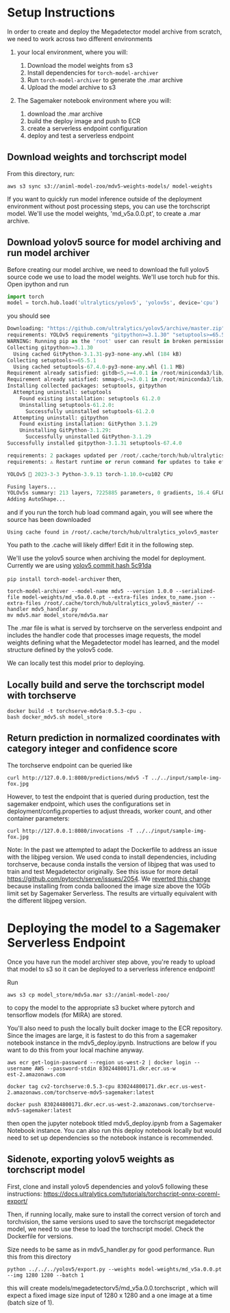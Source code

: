 # Setup Instructions

In order to create and deploy the Megadetector model archive from scratch, we need to work across two different environments

1. your local environment, where you will:
   1. Download the model weights from s3
   2. Install dependencies for `torch-model-archiver`
   3. Run `torch-model-archiver` to generate the .mar archive
   4. Upload the model archive to s3

2. The Sagemaker notebook environment where you will:
   1. download the .mar archive
   2. build the deploy image and push to ECR
   3. create a serverless endpoint configuration
   4. deploy and test a serverless endpoint

## Download weights and torchscript model

From this directory, run:
```
aws s3 sync s3://animl-model-zoo/mdv5-weights-models/ model-weights
```

If you want to quickly run model inference outside of the deployment environment without post processing steps, you can use the torchscript model. We'll use the model weights, 'md_v5a.0.0.pt', to create a .mar archive.

## Download yolov5 source for model archiving and run model archiver

Before creating our model archive, we need to download the full yolov5 source code we use to load the model weights. We'll use torch hub for this. Open ipython and run

```python
import torch
model = torch.hub.load('ultralytics/yolov5', 'yolov5s', device='cpu')
```

you should see

```python
Downloading: "https://github.com/ultralytics/yolov5/archive/master.zip" to /root/.cache/torch/hub/master.zip
requirements: YOLOv5 requirements "gitpython>=3.1.30" "setuptools>=65.5.1" not found, attempting AutoUpdate...
WARNING: Running pip as the 'root' user can result in broken permissions and conflicting behaviour with the system package manager. It is recommended to use a virtual environment instead: https://pip.pypa.io/warnings/venv
Collecting gitpython>=3.1.30
  Using cached GitPython-3.1.31-py3-none-any.whl (184 kB)
Collecting setuptools>=65.5.1
  Using cached setuptools-67.4.0-py3-none-any.whl (1.1 MB)
Requirement already satisfied: gitdb<5,>=4.0.1 in /root/miniconda3/lib/python3.9/site-packages (from gitpython>=3.1.30) (4.0.10)
Requirement already satisfied: smmap<6,>=3.0.1 in /root/miniconda3/lib/python3.9/site-packages (from gitdb<5,>=4.0.1->gitpython>=3.1.30) (5.0.0)
Installing collected packages: setuptools, gitpython
  Attempting uninstall: setuptools
    Found existing installation: setuptools 61.2.0
    Uninstalling setuptools-61.2.0:
      Successfully uninstalled setuptools-61.2.0
  Attempting uninstall: gitpython
    Found existing installation: GitPython 3.1.29
    Uninstalling GitPython-3.1.29:
      Successfully uninstalled GitPython-3.1.29
Successfully installed gitpython-3.1.31 setuptools-67.4.0

requirements: 2 packages updated per /root/.cache/torch/hub/ultralytics_yolov5_master/requirements.txt
requirements: ⚠️ Restart runtime or rerun command for updates to take effect

YOLOv5 🚀 2023-3-3 Python-3.9.13 torch-1.10.0+cu102 CPU

Fusing layers... 
YOLOv5s summary: 213 layers, 7225885 parameters, 0 gradients, 16.4 GFLOPs
Adding AutoShape... 
```

and if you run the torch hub load command again, you will see where the source has been downloaded

```
Using cache found in /root/.cache/torch/hub/ultralytics_yolov5_master
```

You path to the .cache will likely differ! Edit it in the following step.

We'll use the yolov5 source when archiving the model for deployment. Currently we are using [yolov5 commit hash 5c91da](https://github.com/ultralytics/yolov5/tree/5c91daeaecaeca709b8b6d13bd571d068fdbd003)

`pip install torch-model-archiver` then,

```
torch-model-archiver --model-name mdv5 --version 1.0.0 --serialized-file model-weights/md_v5a.0.0.pt --extra-files index_to_name.json --extra-files /root/.cache/torch/hub/ultralytics_yolov5_master/ --handler mdv5_handler.py
mv mdv5.mar model_store/mdv5a.mar
```

The .mar file is what is served by torchserve on the serverless endpoint and includes the handler code that processes image requests, the model weights defining what the Megadetector model has learned, and the model structure defined by the yolov5 code.

We can locally test this model prior to deploying.

## Locally build and serve the torchscript model with torchserve

```
docker build -t torchserve-mdv5a:0.5.3-cpu .
bash docker_mdv5.sh model_store
```

## Return prediction in normalized coordinates with category integer and confidence score

The torchserve endpoint can be queried like
```
curl http://127.0.0.1:8080/predictions/mdv5 -T ../../input/sample-img-fox.jpg
```

However, to test the endpoint that is queried during production, test the sagemaker endpoint, which uses the configurations set in deployment/config.properties to adjust threads, worker count, and other container parameters:

```
curl http://127.0.0.1:8080/invocations -T ../../input/sample-img-fox.jpg
```

Note: In the past we attempted to adapt the Dockerfile to address an issue with the libjpeg version. We used conda to install dependencies, including torchserve, because conda installs the version of libjpeg that was used to train and test Megadetector originally. See this issue for more detail https://github.com/pytorch/serve/issues/2054. We [reverted this change](https://github.com/tnc-ca-geo/animl-ml/pull/98/commits/b2bbff5316fbb15023025b2373dcdc9354dd26a7) because installing from conda ballooned the image size above the 10Gb limit set by Sagemaker Serverless. The results are virtually equivalent with the different libjpeg version.


# Deploying the model to a Sagemaker Serverless Endpoint

Once you have run the model archiver step above, you're ready to upload that model to s3 so it can be deployed to a serverless inference endpoint!

Run 


`aws s3 cp model_store/mdv5a.mar s3://animl-model-zoo/`

to copy the model to the appropriate s3 bucket where pytorch and tensorflow models (for MIRA) are stored.

You'll also need to push the locally built docker image to the ECR repository. Since the images are large, it is fastest to do this from a sagemaker notebook instance in the mdv5_deploy.ipynb. Instructions are below if you want to do this from your local machine anyway.

```
aws ecr get-login-password --region us-west-2 | docker login --username AWS --password-stdin 830244800171.dkr.ecr.us-w
est-2.amazonaws.com

docker tag cv2-torchserve:0.5.3-cpu 830244800171.dkr.ecr.us-west-2.amazonaws.com/torchserve-mdv5-sagemaker:latest

docker push 830244800171.dkr.ecr.us-west-2.amazonaws.com/torchserve-mdv5-sagemaker:latest
```

then open the jupyter notebook titled mdv5_deploy.ipynb from a Sagemaker Notebook instance. You can also run this deploy notebook locally but would need to set up dependencies so the notebook instance is recommended.


## Sidenote, exporting yolov5 weights as torchscript model

First, clone and install yolov5 dependencies and yolov5 following these instructions: https://docs.ultralytics.com/tutorials/torchscript-onnx-coreml-export/

Then, if running locally, make sure to install the correct version of torch and torchvision, the same versions used to save the torchscript megadetector model, we need to use these to load the torchscript model. Check the Dockerfile for versions.

Size needs to be same as in mdv5_handler.py for good performance. Run this from this directory 
```
python ../../../yolov5/export.py --weights model-weights/md_v5a.0.0.pt --img 1280 1280 --batch 1 
```
this will create models/megadetectorv5/md_v5a.0.0.torchscript , which will expect a fixed image size input of 1280 x 1280 and a one image at a time (batch size of 1).